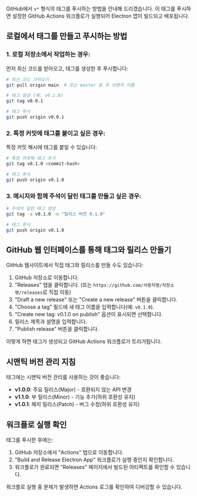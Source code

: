 GitHub에서 `v*` 형식의 태그를 푸시하는 방법을 안내해 드리겠습니다. 이 태그를 푸시하면 설정한 GitHub Actions 워크플로가 실행되어 Electron 앱이 빌드되고 배포됩니다.

## 로컬에서 태그를 만들고 푸시하는 방법

### 1. 로컬 저장소에서 작업하는 경우:

먼저 최신 코드를 받아오고, 태그를 생성한 후 푸시합니다:

```bash
# 최신 코드 가져오기
git pull origin main  # 또는 master 등 주 브랜치 이름

# 태그 생성 (예: v0.1.0)
git tag v0.0.1

# 태그 푸시
git push origin v0.0.1
```

### 2. 특정 커밋에 태그를 붙이고 싶은 경우:

특정 커밋 해시에 태그를 붙일 수 있습니다:

```bash
# 특정 커밋에 태그 추가
git tag v0.1.0 <commit-hash>

# 태그 푸시
git push origin v0.1.0
```

### 3. 메시지와 함께 주석이 달린 태그를 만들고 싶은 경우:

```bash
# 주석이 달린 태그 생성
git tag -a v0.1.0 -m "릴리스 버전 0.1.0"

# 태그 푸시
git push origin v0.1.0
```

## GitHub 웹 인터페이스를 통해 태그와 릴리스 만들기

GitHub 웹사이트에서 직접 태그와 릴리스를 만들 수도 있습니다:

1. GitHub 저장소로 이동합니다.
2. "Releases" 탭을 클릭합니다. (또는 `https://github.com/사용자명/저장소명/releases`로 직접 이동)
3. "Draft a new release" 또는 "Create a new release" 버튼을 클릭합니다.
4. "Choose a tag" 필드에 새 태그 이름을 입력합니다(예: `v0.1.0`).
5. "Create new tag: v0.1.0 on publish" 옵션이 표시되면 선택합니다.
6. 릴리스 제목과 설명을 입력합니다.
7. "Publish release" 버튼을 클릭합니다.

이렇게 하면 태그가 생성되고 GitHub Actions 워크플로가 트리거됩니다.

## 시맨틱 버전 관리 지침

태그에는 시맨틱 버전 관리를 사용하는 것이 좋습니다:

- **v1.0.0**: 주요 릴리스(Major) - 호환되지 않는 API 변경
- **v1.1.0**: 부 릴리스(Minor) - 기능 추가(하위 호환성 유지)
- **v1.0.1**: 패치 릴리스(Patch) - 버그 수정(하위 호환성 유지)

## 워크플로 실행 확인

태그를 푸시한 후에는:

1. GitHub 저장소에서 "Actions" 탭으로 이동합니다.
2. "Build and Release Electron App" 워크플로가 실행 중인지 확인합니다.
3. 워크플로가 완료되면 "Releases" 페이지에서 빌드된 아티팩트를 확인할 수 있습니다.

워크플로 실행 중 문제가 발생하면 Actions 로그를 확인하여 디버깅할 수 있습니다.